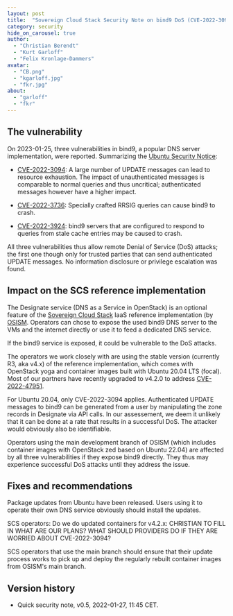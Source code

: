 ```yaml
---
layout: post
title:  "Sovereign Cloud Stack Security Note on bind9 DoS (CVE-2022-3094, -3736, -3924)"
category: security
hide_on_carousel: true
author:
  - "Christian Berendt"
  - "Kurt Garloff"
  - "Felix Kronlage-Dammers"
avatar:
  - "CB.png"
  - "kgarloff.jpg"
  - "fkr.jpg"
about:
  - "garloff"
  - "fkr"
---
```


## The vulnerability

On 2023-01-25, three vulnerabilities in bind9, a popular DNS server implementation,
were reported. Summarizing the [Ubuntu Security Notice](https://ubuntu.com/security/notices/USN-5827-1):

* [CVE-2022-3094](https://ubuntu.com/security/CVE-2022-3094):
  A large number of UPDATE messages can lead to resource exhaustion.
  The impact of unauthenticated messages is comparable to normal queries
  and thus uncritical; authenticated messages however have a higher
  impact.

* [CVE-2022-3736](https://ubuntu.com/security/CVE-2022-3736):
  Specially crafted RRSIG queries can cause bind9 to crash.

* [CVE-2022-3924](https://ubuntu.com/security/CVE-2022-3924):
  bind9 servers that are configured to respond to queries from stale
  cache entries may be caused to crash.

All three vulnerabilities thus allow remote Denial of Service (DoS)
attacks; the first one though only for trusted parties that can send
authenticated UPDATE messages. No information disclosure or privilege
escalation was found.

## Impact on the SCS reference implementation

The Designate service (DNS as a Service in OpenStack) is an optional feature of
the [Sovereign Cloud Stack](https://scs.community/) IaaS reference
implementation (by [OSISM](https://osism.tech/). Operators can chose to
expose the used bind9 DNS server to the VMs and the internet directly or
use it to feed a dedicated DNS service.

If the bind9 service is exposed, it could be vulnerable to the DoS attacks. 

The operators we work closely with are using the stable version (currently
R3, aka v4.x) of the reference implementation, which comes with OpenStack
yoga and container images built with Ubuntu 20.04 LTS (focal). Most
of our partners have recently upgraded to v4.2.0 to address
[CVE-2022-47951](https://scs.community/security/2023/01/24/cve-2022-47951/).

For Ubuntu 20.04, only CVE-2022-3094 applies. Authenticated UPDATE messages
to bind9 can be generated from a user by manipulating the zone records
in Designate via API calls. In our assessement, we deem it unlikely that
it can be done at a rate that results in a successful DoS. The attacker
would obviously also be identifiable.

Operators using the main development branch of OSISM (which includes
container images with OpenStack zed based on Ubuntu 22.04) are affected
by all three vulnerabilities if they expose bind9 directly. They
thus may experience successful DoS attacks until they address the issue.

## Fixes and recommendations

Package updates from Ubuntu have been released.
Users using it to operate their own DNS service obviously should install
the updates.

SCS operators: Do we do updated containers for v4.2.x: CHRISTIAN TO FILL IN WHAT ARE OUR PLANS?
WHAT SHOULD PROVIDERS DO IF THEY ARE WORRIED ABOUT CVE-2022-3094?

SCS operators that use the main branch should ensure that their update
process works to pick up and deploy the regularly rebuilt container
images from OSISM's main branch.

## Version history

* Quick security note, v0.5, 2022-01-27, 11:45 CET.
